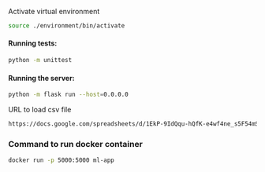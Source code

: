 Activate virtual environment

```bash
source ./environment/bin/activate
```
#### Running tests:

```bash
python -m unittest
```

#### Running the server:
```bash
python -m flask run --host=0.0.0.0
```

URL to load csv file
```html
https://docs.google.com/spreadsheets/d/1EkP-9IdQqu-hQfK-e4wf4ne_s5F54mS7BMvNKDR1Nw8/edit?usp=sharing
```

### Command to run docker container
```bash
docker run -p 5000:5000 ml-app
```